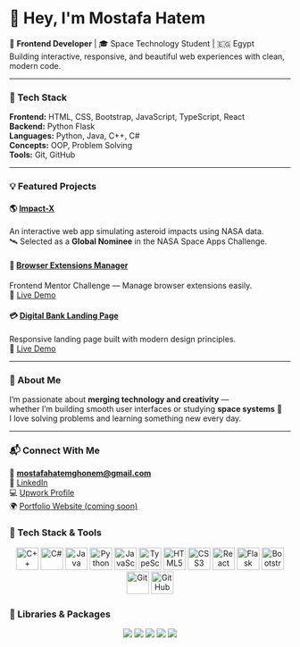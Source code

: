 # 👋 Hey, I'm Mostafa Hatem

🚀 **Frontend Developer** | 🎓 Space Technology Student | 🇪🇬 Egypt  
Building interactive, responsive, and beautiful web experiences with clean, modern code.

---

### 🧰 Tech Stack
**Frontend:** HTML, CSS, Bootstrap, JavaScript, TypeScript, React  
**Backend:** Python Flask  
**Languages:** Python, Java, C++, C#  
**Concepts:** OOP, Problem Solving  
**Tools:** Git, GitHub  

---

### 💡 Featured Projects

#### 🌎 [Impact-X](https://github.com/MostafaHatemGhonem/Impact-X)
An interactive web app simulating asteroid impacts using NASA data.  
🛰 Selected as a **Global Nominee** in the NASA Space Apps Challenge.

#### 🧩 [Browser Extensions Manager](https://github.com/MostafaHatemGhonem/browser-extensionsmanager)
Frontend Mentor Challenge — Manage browser extensions easily.  
🔗 [Live Demo](https://MostafaHatemGhonem.github.io/browser-extensionsmanager)

#### 💳 [Digital Bank Landing Page](https://github.com/MostafaHatemGhonem/landing-page)
Responsive landing page built with modern design principles.  
🔗 [Live Demo](https://MostafaHatemGhonem.github.io/landing-page)

---

### 🧠 About Me
I’m passionate about **merging technology and creativity** —  
whether I’m building smooth user interfaces or studying **space systems** 🚀  
I love solving problems and learning something new every day.

---

### 📬 Connect With Me
📧 **mostafahatemghonem@gmail.com**  
🔗 [LinkedIn](https://www.linkedin.com/in/mostafa-hatem-7b87b432a)  
💻 [Upwork Profile](https://www.upwork.com/freelancers/~01cdfd0d78920265a4?mp_source=share)  
🌍 [Portfolio Website (coming soon)](#)





### 🧠 Tech Stack & Tools  

<p align="center">
  <!-- Languages -->
  <img src="https://cdn.jsdelivr.net/gh/devicons/devicon/icons/cplusplus/cplusplus-original.svg" width="40" height="40" alt="C++" />
  <img src="https://cdn.jsdelivr.net/gh/devicons/devicon/icons/csharp/csharp-original.svg" width="40" height="40" alt="C#" />
  <img src="https://cdn.jsdelivr.net/gh/devicons/devicon/icons/java/java-original.svg" width="40" height="40" alt="Java" />
  <img src="https://cdn.jsdelivr.net/gh/devicons/devicon/icons/python/python-original.svg" width="40" height="40" alt="Python" />
  <img src="https://cdn.jsdelivr.net/gh/devicons/devicon/icons/javascript/javascript-original.svg" width="40" height="40" alt="JavaScript" />
  <img src="https://cdn.jsdelivr.net/gh/devicons/devicon/icons/typescript/typescript-original.svg" width="40" height="40" alt="TypeScript" />
  <img src="https://cdn.jsdelivr.net/gh/devicons/devicon/icons/html5/html5-original.svg" width="40" height="40" alt="HTML5" />
  <img src="https://cdn.jsdelivr.net/gh/devicons/devicon/icons/css3/css3-original.svg" width="40" height="40" alt="CSS3" />
  
  <!-- Frameworks & Tools -->
  <img src="https://cdn.jsdelivr.net/gh/devicons/devicon/icons/react/react-original.svg" width="40" height="40" alt="React" />
  <img src="https://cdn.jsdelivr.net/gh/devicons/devicon/icons/flask/flask-original.svg" width="40" height="40" alt="Flask" />
  <img src="https://cdn.jsdelivr.net/gh/devicons/devicon/icons/bootstrap/bootstrap-original.svg" width="40" height="40" alt="Bootstrap" />
  <img src="https://cdn.jsdelivr.net/gh/devicons/devicon/icons/git/git-original.svg" width="40" height="40" alt="Git" />
  <img src="https://cdn.jsdelivr.net/gh/devicons/devicon/icons/github/github-original.svg" width="40" height="40" alt="GitHub" />
</p>


### 🧩 Libraries & Packages  
<p align="center">
  <img src="https://img.shields.io/badge/requests-000000?style=for-the-badge&logo=python&logoColor=white" />
  <img src="https://img.shields.io/badge/pandas-150458?style=for-the-badge&logo=pandas&logoColor=white" />
  <img src="https://img.shields.io/badge/folium-77B829?style=for-the-badge&logo=leaflet&logoColor=white" />
  <img src="https://img.shields.io/badge/plotly-3F4F75?style=for-the-badge&logo=plotly&logoColor=white" />
  <img src="https://img.shields.io/badge/python--dotenv-306998?style=for-the-badge&logo=python&logoColor=white" />
</p>


